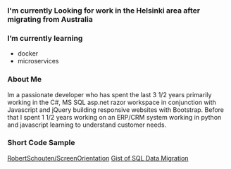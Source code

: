### I'm currently Looking for work in the Helsinki area after migrating from Australia

### I’m currently learning 
 - docker
 - microservices
  
### About Me
  Im a passionate developer who has spent the last 3 1/2 years primarily working in the C#, MS SQL asp.net razor workspace in conjunction with Javascript and jQuery building responsive websites with Bootstrap.
  Before that I spent 1 1/2 years working on an ERP/CRM system working in python and javascript learning to understand customer needs.
  
### Short Code Sample
 [RobertSchouten/ScreenOrientation](https://github.com/RobertSchouten/ScreenOrientation)
 [Gist of SQL Data Migration](https://gist.github.com/RobertSchouten/30f839ed223d599ce025bbca2142ae28)
<!--
**RobertSchouten/RobertSchouten** is a ✨ _special_ ✨ repository because its `README.md` (this file) appears on your GitHub profile.

Here are some ideas to get you started:

- 🔭 I’m currently working on ...
- 🌱 I’m currently learning ...
- 👯 I’m looking to collaborate on ...
- 🤔 I’m looking for help with ...
- 💬 Ask me about ...
- 📫 How to reach me: ...
- 😄 Pronouns: ...
- ⚡ Fun fact: ...
-->
